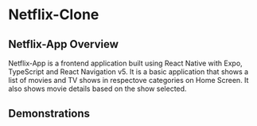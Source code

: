# Netflix-Clone

## Netflix-App Overview

Netflix-App is a frontend application built using React Native with Expo, TypeScript and React Navigation v5. It is a basic application that shows a list of movies and TV shows in respectove categories on Home Screen. It also shows movie details based on the show selected.

## Demonstrations
